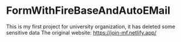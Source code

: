 # FormWithFireBaseAndAutoEMail
This is my first project for university organization, it has deleted some sensitive data
The original website: https://join-mf.netlify.app/
